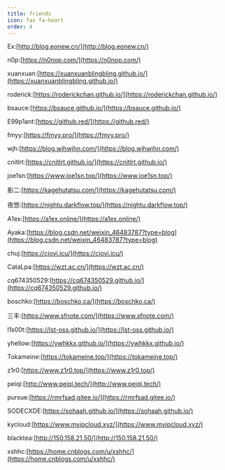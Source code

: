 ```yaml
---
title: friends
icon: fas fa-heart
order: 4
---
```


Ex:[http://blog.eonew.cn/](http://blog.eonew.cn/)

n0p:[https://n0nop.com/](https://n0nop.com/)

xuanxuan:[https://xuanxuanblingbling.github.io/](https://xuanxuanblingbling.github.io/)

roderick:[https://roderickchan.github.io/](https://roderickchan.github.io/)

bsauce:[https://bsauce.github.io/](https://bsauce.github.io/)

E99p1ant:[https://github.red/](https://github.red/)

fmyy:[https://fmyy.pro/](https://fmyy.pro/)

wjh:[https://blog.wjhwjhn.com/](https://blog.wjhwjhn.com/)

cnitlrt:[https://cnitlrt.github.io/](https://cnitlrt.github.io/)

joe1sn:[https://www.joe1sn.top/](https://www.joe1sn.top/)

影二:[https://kagehutatsu.com/](https://kagehutatsu.com/)

夜悠:[https://nightu.darkflow.top/](https://nightu.darkflow.top/)

A1ex:[https://a1ex.online/](https://a1ex.online/)

Ayaka:[https://blog.csdn.net/weixin_46483787?type=blog](https://blog.csdn.net/weixin_46483787?type=blog)

chuj:[https://cjovi.icu/](https://cjovi.icu/)

CataLpa:[https://wzt.ac.cn/](https://wzt.ac.cn/)

cq674350529:[https://cq674350529.github.io/](https://cq674350529.github.io/)

boschko:[https://boschko.ca/](https://boschko.ca/)

三丰:[https://www.sfnote.com/](https://www.sfnote.com/)

l1s00t:[https://lst-oss.github.io/](https://lst-oss.github.io/)

yhellow:[https://ywhkkx.github.io/](https://ywhkkx.github.io/)

Tokameine:[https://tokameine.top/](https://tokameine.top/)

z1r0:[https://www.z1r0.top/](https://www.z1r0.top/)

peiqi:[http://www.peiqi.tech/](http://www.peiqi.tech/)

pursue:[https://rmrfsad.gitee.io/](https://rmrfsad.gitee.io/)

SODECXDE:[https://sohaah.github.io/](https://sohaah.github.io/)

kycloud:[https://www.mvipcloud.xyz/](https://www.mvipcloud.xyz/)

blacktea:[http://150.158.21.50/](http://150.158.21.50/)

xshhc:[https://home.cnblogs.com/u/xshhc/](https://home.cnblogs.com/u/xshhc/)



